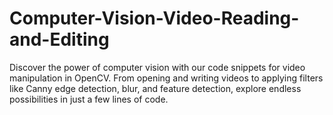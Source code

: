 # Computer-Vision-Video-Reading-and-Editing
Discover the power of computer vision with our code snippets for video manipulation in OpenCV. From opening and writing videos to applying filters like Canny edge detection, blur, and feature detection, explore endless possibilities in just a few lines of code.





